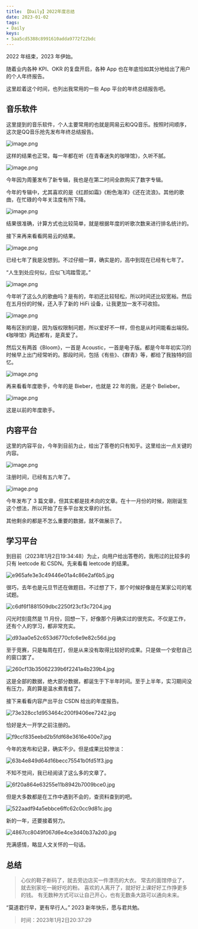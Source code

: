 ```yaml
---
title: 【Daily】2022年度总结
date: 2023-01-02
tags:
- Daily
keys:
- 5aa5cd5388c8991610adda9772f22bdc
---
```


2022 年结束，2023 年伊始。

随着业内各种 KPI、OKR 的复盘开启，各种 App 也在年底恰如其分地给出了用户的个人年终报告。

这里趁着这个时间，也列出我常用的一些 App 平台的年终总结报告吧。

## 音乐软件

这里提到的音乐软件，个人主要常用的也就是网易云和QQ音乐。按照时间顺序，这次是QQ音乐抢先发布年终总结报告。

![image.png](https://img-blog.csdnimg.cn/img_convert/984514c9691e1e386ad5be32a7a5ffd6.png)

这样的结果也正常。每一年都在听《在青春迷失的咖啡馆》，久听不腻。

![image.png](https://img-blog.csdnimg.cn/img_convert/ddfc829b080907d80fa72998d26d9acd.png)

今年因为周董发布了新专辑，我也是在第二时间全款购买了数字专辑。

今年的专辑中，尤其喜欢的是《红颜如霜》《粉色海洋》《还在流浪》。其他的歌曲，在忙碌的今年关注度有所下降。

![image.png](https://img-blog.csdnimg.cn/img_convert/80ca291552a22738163fc5eb5ceab88a.png)

结果很准确，计算方式也比较简单，就是根据年度的听歌次数来进行排名统计的。

接下来再来看看网易云的结果。

![image.png](https://img-blog.csdnimg.cn/img_convert/7a017266f3c8aa7c568790348ec01fd4.png)

已经七年了我是没想到。不过仔细一算，确实是的，高中到现在已经有七年了。

“人生到处应何似，应似飞鸿踏雪泥。”

![image.png](https://img-blog.csdnimg.cn/img_convert/6fd25a6b3556eee2ab6faab11d87a37a.png)

今年听了这么久的歌曲吗？是有的，年初还比较轻松，所以时间还比较宽裕。然后在五月份的时候，还入手了新的 HiFi 设备，让我更加一发不可收拾。

![image.png](https://img-blog.csdnimg.cn/img_convert/734562409bc2e2b56d27be616865c560.png)

略有区别的是，因为版权限制问题，所以爱好不一样，但也是从时间能看出端倪。《咖啡馆》两边都有，是真爱了。

然后又有两首《Bloom》，一首是 Acoustic，一首是电子版。都是今年年初实习的时候早上出门经常听的。那段时间，包括《有些》、《群青》等，都给了我独特的回忆。

![image.png](https://img-blog.csdnimg.cn/img_convert/8141604a0ac35921d631fb025b357427.png)

再来看看年度歌手，今年的是 Bieber，也就是 22 年的我，还是个 Belieber。

![image.png](https://img-blog.csdnimg.cn/img_convert/190bd5922fe03e1ba79a3d78033bd904.png)

这是以前的年度歌手。

## 内容平台

这里的内容平台，今年到目前为止，给出了答卷的只有知乎。这里给出一点关键的内容。

![image.png](https://img-blog.csdnimg.cn/img_convert/63855dd94e9594358fc911cb99824932.png)

注册时间，已经有五六年了。

![image.png](https://img-blog.csdnimg.cn/img_convert/11749a0f782a89c1e744f886ebb5fcfd.png)

今年发布了 3 篇文章，但其实都是技术向的文章。在十一月份的时候，刚刚诞生这个想法，所以开始了在多平台发文章的计划。

其他剩余的都是不怎么重要的数据，就不做展示了。

## 学习平台

到目前（2023年1月2日19:34:48）为止，向用户给出答卷的，我用过的比较多的只有 leetcode 和 CSDN。先来看看 leetcode 的结果。

![e965afe3e3c49446e01a4c86e2af6b5.jpg](https://img-blog.csdnimg.cn/img_convert/30c0b24333a7da10f203798ecf8b7b5e.jpeg)

很巧，去年也是元旦节还在做题目。不过想了下，那个时候好像是在某家公司的笔试题。

![c6df6f1881509dbc2250f23cf3c7204.jpg](https://img-blog.csdnimg.cn/img_convert/171bf96af559bdeaefe7a888ed878b85.jpeg)

闪光时刻竟然是 11 月份，回想一下，好像那个月确实过的很充实。不仅是工作，还有个人的学习，都非常充实。

![d93aa0e52c653d6770cfc6e9e82c56d.jpg](https://img-blog.csdnimg.cn/img_convert/3b0ab0f6494181c6109fe677d695927b.jpeg)

至于竞赛，只是每周在打，但是从来没有取得比较好的成果。只是做一个安慰自己的窗口罢了。

![260cf13b35062239b6f2241a4b239b4.jpg](https://img-blog.csdnimg.cn/img_convert/49c1b05073c75cc19972a841571be704.jpeg)

这是全部的数据，绝大部分数据，都诞生于下半年时间。至于上半年，实习期间没有压力，真的算是温水煮青蛙了。

接下来看看内容产出平台 CSDN 给出的年度报告。

![73e328cc1d953464c200f9406ee7242.jpg](https://img-blog.csdnimg.cn/img_convert/405f9fb56cbac2e0709ea27ced8cc53d.jpeg)

恰好是大一开学之前注册的。

![f9ccf835eebd2b5fdf68e3616e400e7.jpg](https://img-blog.csdnimg.cn/img_convert/101e475a1fa48832c4b1e0a18d7e4ad7.jpeg)

今年的发布和记录，确实不少。但是成果比较惨淡：

![63b4e849d64d16becc75541b0fd51f3.jpg](https://img-blog.csdnimg.cn/img_convert/597e688a97a6609df818a282f533cef3.jpeg)

不知不觉间，我已经阅读了这么多的文章了。

![6f20a864e63255e11b8942b7009bce0.jpg](https://img-blog.csdnimg.cn/img_convert/af3500d0d457aa88d80ee0006e840510.jpeg)

但是大多数都是在工作中遇到不会的，查资料查到的吧。

![522aadf94a5ebbce6ffc62c0cc9d81c.jpg](https://img-blog.csdnimg.cn/img_convert/6d670985511a330c03139c30bf37c21e.jpeg)

新的一年，还要接着努力。

![4867cc8049f067d6e4ce3d40b37a2d0.jpg](https://img-blog.csdnimg.cn/img_convert/57c9cc2d1c7da4777abd4df49e056373.jpeg)

充满感情，略显人文关怀的一句话。

## 总结

> 心仪的鞋子断码了，就去旁边店买一件漂亮的大衣。
> 常去的面馆停业了，就去别家吃一碗好吃的粉。
> 喜欢的人离开了，就好好上课好好工作挣更多的钱。
> 有无数种方式可以让自己开心，也有无数条大路可以通向未来。

“莫道君行早，更有早行人。”
2023 新年快乐，愿与君共勉。

> 时间：2023年1月2日20:37:29
